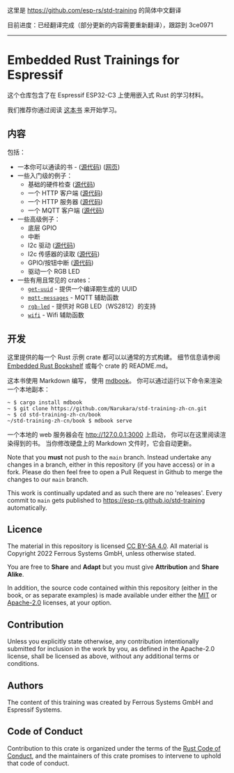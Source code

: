 这里是 https://github.com/esp-rs/std-training 的简体中文翻译

目前进度：已经翻译完成（部分更新的内容需要重新翻译），跟踪到 3ce0971

---

# Embedded Rust Trainings for Espressif



这个仓库包含了在 Espressif ESP32-C3 上使用嵌入式 Rust 的学习材料。

我们推荐你通过阅读 [这本书](https://narukara.github.io/std-training-zh-cn/) 来开始学习。

## 内容

包括：

* 一本你可以通读的书 - ([源代码](./book)) ([网页](https://narukara.github.io/std-training-zh-cn/))
* 一些入门级的例子：
   * 基础的硬件检查 ([源代码](./intro/hardware-check))
   * 一个 HTTP 客户端 ([源代码](./intro/http-client))
   * 一个 HTTP 服务器 ([源代码](./intro/http-server))
   * 一个 MQTT 客户端 ([源代码](./intro/mqtt))
* 一些高级例子：
   * 底层 GPIO
   * 中断
   * I2c 驱动 ([源代码](./advanced/i2c-driver))
   * I2c 传感器的读取 ([源代码](./advanced/i2c-sensor-reading))
   * GPIO/按钮中断 ([源代码](./advanced/button-interrupt))
   * 驱动一个 RGB LED
* 一些有用且常见的 crates：
   * [`get-uuid`](./common/lib/get-uuid) - 提供一个编译期生成的 UUID
   * [`mqtt-messages`](./common/lib/mqtt-messages) - MQTT 辅助函数
   * [`rgb-led`](./common/lib/rgb-led) - 提供对 RGB LED（WS2812）的支持
   * [`wifi`](./common/lib/wifi) - Wifi 辅助函数

## 开发

这里提供的每一个 Rust 示例 crate 都可以以通常的方式构建。
细节信息请参阅 [Embedded Rust Bookshelf](https://docs.rust-embedded.org) 
或每个 crate 的 README.md。

这本书使用 Markdown 编写，
使用 [mdbook](https://crates.io/crates/mdbook)。
你可以通过运行以下命令来渲染一个本地副本：

```console
~ $ cargo install mdbook
~ $ git clone https://github.com/Narukara/std-training-zh-cn.git
~ $ cd std-training-zh-cn/book
~/std-training-zh-cn/book $ mdbook serve
```

一个本地的 web 服务器会在 <http://127.0.0.1:3000> 上启动，
你可以在这里阅读渲染得到的书。
当你修改硬盘上的 Markdown 文件时，它会自动更新。

Note that you __must__ not push to the `main` branch. Instead undertake any
changes in a branch, either in this repository (if you have access) or in a
fork. Please do then feel free to open a Pull Request in Github to merge the
changes to our `main` branch.

This work is continually updated and as such there are no 'releases'. Every
commit to `main` gets published to
<https://esp-rs.github.io/std-training> automatically.

## Licence

The material in this repository is licensed
[CC BY-SA 4.0](https://creativecommons.org/licenses/by-sa/4.0/). All
material is Copyright 2022 Ferrous Systems GmbH, unless otherwise stated.

You are free to __Share__ and __Adapt__ but you must give __Attribution__ and
__Share Alike__.

In addition, the source code contained within this repository (either in the
book, or as separate examples) is made available under either the
[MIT](./LICENSE-MIT.txt) or [Apache-2.0](./LICENSE-APACHE.txt) licenses, at
your option.

## Contribution

Unless you explicitly state otherwise, any contribution intentionally
submitted for inclusion in the work by you, as defined in the Apache-2.0
license, shall be licensed as above, without any additional terms or
conditions.

## Authors

The content of this training was created by Ferrous Systems GmbH and Espressif Systems.

## Code of Conduct

Contribution to this crate is organized under the terms of the [Rust Code of
Conduct](https://www.rust-lang.org/policies/code-of-conduct), and the maintainers of this crate promises to intervene to
uphold that code of conduct.
